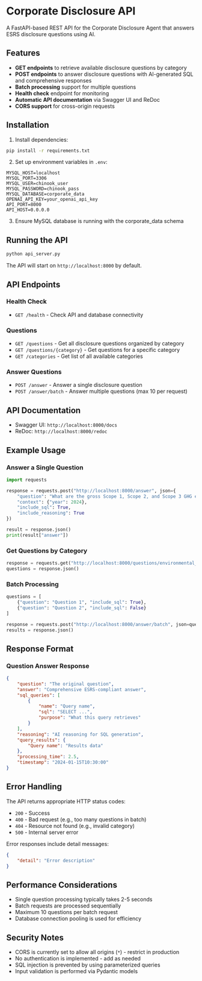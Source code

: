 # Corporate Disclosure API

A FastAPI-based REST API for the Corporate Disclosure Agent that answers ESRS disclosure questions using AI.

## Features

- **GET endpoints** to retrieve available disclosure questions by category
- **POST endpoints** to answer disclosure questions with AI-generated SQL and comprehensive responses
- **Batch processing** support for multiple questions
- **Health check** endpoint for monitoring
- **Automatic API documentation** via Swagger UI and ReDoc
- **CORS support** for cross-origin requests

## Installation

1. Install dependencies:
```bash
pip install -r requirements.txt
```

2. Set up environment variables in `.env`:
```
MYSQL_HOST=localhost
MYSQL_PORT=3306
MYSQL_USER=chinook_user
MYSQL_PASSWORD=chinook_pass
MYSQL_DATABASE=corporate_data
OPENAI_API_KEY=your_openai_api_key
API_PORT=8000
API_HOST=0.0.0.0
```

3. Ensure MySQL database is running with the corporate_data schema

## Running the API

```bash
python api_server.py
```

The API will start on `http://localhost:8000` by default.

## API Endpoints

### Health Check
- `GET /health` - Check API and database connectivity

### Questions
- `GET /questions` - Get all disclosure questions organized by category
- `GET /questions/{category}` - Get questions for a specific category
- `GET /categories` - Get list of all available categories

### Answer Questions
- `POST /answer` - Answer a single disclosure question
- `POST /answer/batch` - Answer multiple questions (max 10 per request)

## API Documentation

- Swagger UI: `http://localhost:8000/docs`
- ReDoc: `http://localhost:8000/redoc`

## Example Usage

### Answer a Single Question

```python
import requests

response = requests.post("http://localhost:8000/answer", json={
    "question": "What are the gross Scope 1, Scope 2, and Scope 3 GHG emissions?",
    "context": {"year": 2024},
    "include_sql": True,
    "include_reasoning": True
})

result = response.json()
print(result["answer"])
```

### Get Questions by Category

```python
response = requests.get("http://localhost:8000/questions/environmental_climate_change")
questions = response.json()
```

### Batch Processing

```python
questions = [
    {"question": "Question 1", "include_sql": True},
    {"question": "Question 2", "include_sql": False}
]

response = requests.post("http://localhost:8000/answer/batch", json=questions)
results = response.json()
```

## Response Format

### Question Answer Response
```json
{
    "question": "The original question",
    "answer": "Comprehensive ESRS-compliant answer",
    "sql_queries": [
        {
            "name": "Query name",
            "sql": "SELECT ...",
            "purpose": "What this query retrieves"
        }
    ],
    "reasoning": "AI reasoning for SQL generation",
    "query_results": {
        "Query name": "Results data"
    },
    "processing_time": 2.5,
    "timestamp": "2024-01-15T10:30:00"
}
```

## Error Handling

The API returns appropriate HTTP status codes:
- `200` - Success
- `400` - Bad request (e.g., too many questions in batch)
- `404` - Resource not found (e.g., invalid category)
- `500` - Internal server error

Error responses include detail messages:
```json
{
    "detail": "Error description"
}
```

## Performance Considerations

- Single question processing typically takes 2-5 seconds
- Batch requests are processed sequentially
- Maximum 10 questions per batch request
- Database connection pooling is used for efficiency

## Security Notes

- CORS is currently set to allow all origins (`*`) - restrict in production
- No authentication is implemented - add as needed
- SQL injection is prevented by using parameterized queries
- Input validation is performed via Pydantic models